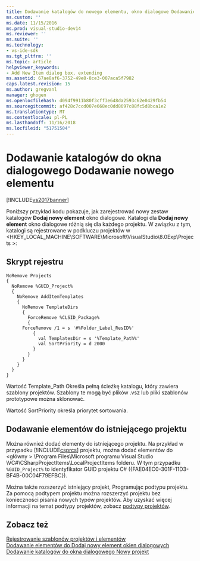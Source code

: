 ```yaml
---
title: Dodawanie katalogów do nowego elementu, okno dialogowe Dodawanie | Dokumentacja firmy Microsoft
ms.custom: ''
ms.date: 11/15/2016
ms.prod: visual-studio-dev14
ms.reviewer: ''
ms.suite: ''
ms.technology:
- vs-ide-sdk
ms.tgt_pltfrm: ''
ms.topic: article
helpviewer_keywords:
- Add New Item dialog box, extending
ms.assetid: 67ae8af6-3752-49e8-8ce3-007aca5f7982
caps.latest.revision: 15
ms.author: gregvanl
manager: ghogen
ms.openlocfilehash: d094f9911b80f3cff3e648da2593c62e0429fb54
ms.sourcegitcommit: af428c7ccd007e668ec0dd8697c88fc5d8bca1e2
ms.translationtype: MT
ms.contentlocale: pl-PL
ms.lasthandoff: 11/16/2018
ms.locfileid: "51751504"
---
```

# <a name="adding-directories-to-the-add-new-item-dialog-box"></a>Dodawanie katalogów do okna dialogowego Dodawanie nowego elementu
[!INCLUDE[vs2017banner](../../includes/vs2017banner.md)]

Poniższy przykład kodu pokazuje, jak zarejestrować nowy zestaw katalogów **Dodaj nowy element** okno dialogowe. Katalogi dla **Dodaj nowy element** okno dialogowe różnią się dla każdego projektu. W związku z tym, katalogi są rejestrowane w podkluczu projektów w \<HKEY_LOCAL_MACHINE\SOFTWARE\Microsoft\VisualStudio\8.0Exp\Projects >:  
  
## <a name="the-registry-script"></a>Skrypt rejestru  
  
```  
NoRemove Projects  
{  
  NoRemove %GUID_Project%  
  {  
    NoRemove AddItemTemplates  
    {  
      NoRemove TemplateDirs  
      {  
        ForceRemove %CLSID_Package%  
        {  
      ForceRemove /1 = s '#%Folder_Label_ResID%'  
          {  
            val TemplatesDir = s '%Template_Path%'     
            val SortPriority = d 2000  
          }  
        }  
      }  
    }  
  }  
}  
```  
  
 Wartość Template_Path Określa pełną ścieżkę katalogu, który zawiera szablony projektów. Szablony te mogą być plików .vsz lub pliki szablonów prototypowe można sklonować.  
  
 Wartość SortPriority określa priorytet sortowania.  
  
## <a name="adding-items-to-an-existing-project"></a>Dodawanie elementów do istniejącego projektu  
 Można również dodać elementy do istniejącego projektu. Na przykład w przypadku [!INCLUDE[csprcs](../../includes/csprcs-md.md)] projektu, można dodać elementów do \<główny > \Program Files\Microsoft programu Visual Studio \VC#\CSharpProjectItems\LocalProjectItems folderu. W tym przypadku `%GUID_Project%` to identyfikator GUID projektu C# ({FAE04EC0-301F-11D3-BF4B-00C04F79EFBC}).  
  
 Można także rozszerzyć istniejący projekt, Programując podtypu projektu. Za pomocą podtypem projektu można rozszerzyć projektu bez konieczności pisania nowych typów projektów. Aby uzyskać więcej informacji na temat podtypy projektów, zobacz [podtypy projektów](../../extensibility/internals/project-subtypes.md).  
  
## <a name="see-also"></a>Zobacz też  
 [Rejestrowanie szablonów projektów i elementów](../../extensibility/internals/registering-project-and-item-templates.md)   
 [Dodawanie elementów do Dodaj nowy element okien dialogowych](../../extensibility/internals/adding-items-to-the-add-new-item-dialog-boxes.md)   
 [Dodawanie katalogów do okna dialogowego Nowy projekt](../../extensibility/internals/adding-directories-to-the-new-project-dialog-box.md)

